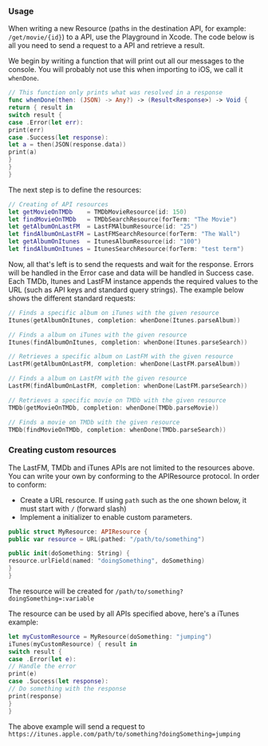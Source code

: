 ### Usage

When writing a new Resource (paths in the destination API, for example: ``/get/movie/{id}``) to a API, use the Playground in Xcode. The code below is all you need
to send a request to a API and retrieve a result.

We begin by writing a function that will print out all our messages to the console. You will probably not use
this when importing to iOS, we call it `whenDone`.

```swift
// This function only prints what was resolved in a response
func whenDone(then: (JSON) -> Any?) -> (Result<Response>) -> Void {
return { result in
switch result {
case .Error(let err):
print(err)
case .Success(let response):
let a = then(JSON(response.data))
print(a)
}
}
}
```

The next step is to define the resources:

```swift
// Creating of API resources
let getMovieOnTMDb    = TMDbMovieResource(id: 150)
let findMovieOnTMDb   = TMDbSearchResource(forTerm: "The Movie")
let getAlbumOnLastFM  = LastFMAlbumResource(id: "25")
let findAlbumOnLastFM = LastFMSearchResource(forTerm: "The Wall")
let getAlbumOnItunes  = ItunesAlbumResource(id: "100")
let findAlbumOnItunes = ItunesSearchResource(forTerm: "test term")
```

Now, all that's left is to send the requests and wait for the response. Errors will be handled in the Error case
and data will be handled in Success case. Each TMDb, Itunes and LastFM instance appends the required values to the URL (such as API keys and standard query strings). The example below shows the different standard requests:
```swift
// Finds a specific album on iTunes with the given resource
Itunes(getAlbumOnItunes, completion: whenDone(Itunes.parseAlbum))

// Finds a album on iTunes with the given resource
Itunes(findAlbumOnItunes, completion: whenDone(Itunes.parseSearch))

// Retrieves a specific album on LastFM with the given resource
LastFM(getAlbumOnLastFM, completion: whenDone(LastFM.parseAlbum))

// Finds a album on LastFM with the given resource
LastFM(findAlbumOnLastFM, completion: whenDone(LastFM.parseSearch))

// Retrieves a specific movie on TMDb with the given resource
TMDb(getMovieOnTMDb, completion: whenDone(TMDb.parseMovie))

// Finds a movie on TMDb with the given resource
TMDb(findMovieOnTMDb, completion: whenDone(TMDb.parseSearch))
```

### Creating custom resources
The LastFM, TMDb and iTunes APIs are not limited to the resources above. You can write your own by conforming to the APIResource protocol. In order to conform: 

* Create a URL resource. If using `path` such as the one shown below, it must start with `/` (forward slash)
* Implement a initializer to enable custom parameters.
```swift
public struct MyResource: APIResource {
public var resource = URL(pathed: "/path/to/something")

public init(doSomething: String) {
resource.urlField(named: "doingSomething", doSomething)
}
}
```
The resource will be created for `/path/to/something?doingSomething=:variable`

The resource can be used by all APIs specified above, here's a iTunes example:
```swift
let myCustomResource = MyResource(doSomething: "jumping")
iTunes(myCustomResource) { result in
switch result {
case .Error(let e):
// Handle the error
print(e)
case .Success(let response):
// Do something with the response
print(response)
}
}
```

The above example will send a request to `https://itunes.apple.com/path/to/something?doingSomething=jumping`